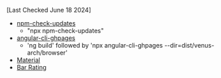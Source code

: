 <!--npm check updates-->
[Last Checked June 18 2024]
- [npm-check-updates](https://github.com/raineorshine/npm-check-updates)
  - "npx npm-check-updates"
- [angular-cli-ghpages](https://github.com/angular-schule/angular-cli-ghpages)
  <!--- 'ng deploy' to build and deploy to github pages old-->
  - 'ng build' followed by 'npx angular-cli-ghpages --dir=dist/venus-arch/browser'
- [Material](https://material.angular.io/)
- [Bar Rating](https://github.com/MurhafSousli/ngx-bar-rating)